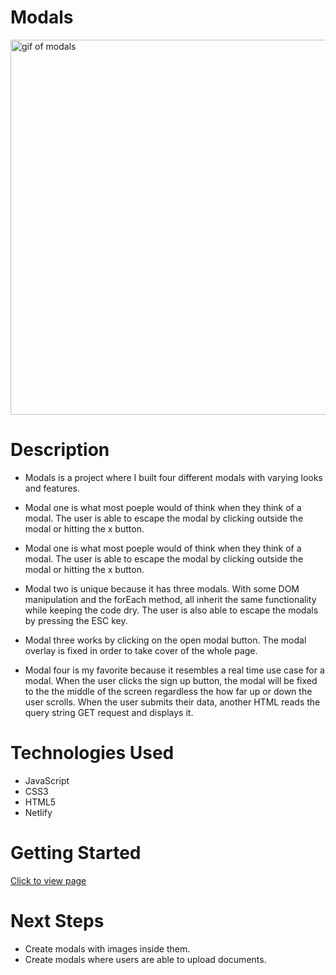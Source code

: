 # Modals 

<img width="600" alt="gif of modals" src="https://user-images.githubusercontent.com/53157290/152259115-dae1bbab-66ea-4f9e-95ec-f9fd5f7c7c7d.gif">


# Description 

* Modals is a project where I built four different modals with varying looks and features.

* Modal one is what most poeple would of think when they think of a modal. The user is able to escape the modal by clicking outside the modal or hitting the x button.

* Modal one is what most poeple would of think when they think of a modal. The user is able to escape the modal by clicking outside the modal or hitting the x button.

* Modal two is unique because it has three modals. With some DOM manipulation and the forEach method, all inherit the same functionality while keeping the code dry. The user is also able to escape the modals by pressing the ESC key.

* Modal three works by clicking on the open modal button. The modal overlay is fixed in order to take cover of the whole page.

* Modal four is my favorite because it resembles a real time use case for a modal. When the user clicks the sign up button, the modal will be fixed to the the middle of the screen regardless the how far up or down the user scrolls. When the user submits their data, another HTML reads the query string GET request and displays it. 

# Technologies Used
* JavaScript
* CSS3
* HTML5
* Netlify

# Getting Started 

[Click to view page](https://amazing-modals-would-hire-immediately.netlify.app/)


# Next Steps
* Create modals with images inside them.
* Create modals where users are able to upload documents.
